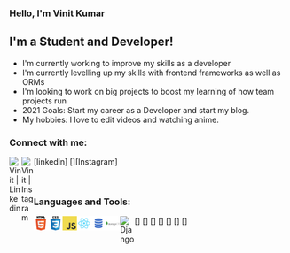 ### Hello, I'm Vinit Kumar

## I'm a Student and Developer!
- I'm currently working to improve my skills as a developer
- I'm currently levelling up my skills with frontend frameworks as well as ORMs
- I'm looking to work on big projects to boost my learning of how team projects run 
- 2021 Goals: Start my career as a Developer and start my blog.
- My hobbies: I love to edit videos and watching anime.

### Connect with me:

<img align="left" alt="Vinit | Linkedin" width="22px" src="https://cdn.jsdelivr.net/npm/simple-icons@v5/icons/linkedin.svg" />[linkedin]
[<img align="left" alt="Vinit | Instagram" width="22px" src="https://cdn.jsdelivr.net/npm/simple-icons@v5/icons/instagram.svg">][Instagram]

<br />

### Languages and Tools:

[<img align="left" alt="HTML5" width="26px" src="https://raw.githubusercontent.com/github/explore/80688e429a7d4ef2fca1e82350fe8e3517d3494d/topics/html/html.png" />]
[<img align="left" alt="CSS3" width="26px" src="https://raw.githubusercontent.com/github/explore/80688e429a7d4ef2fca1e82350fe8e3517d3494d/topics/css/css.png" />]
[<img align="left" alt="JavaScript" width="26px" src="https://raw.githubusercontent.com/github/explore/80688e429a7d4ef2fca1e82350fe8e3517d3494d/topics/javascript/javascript.png" />]
[<img align="left" alt="React" width="26px" src="https://raw.githubusercontent.com/github/explore/80688e429a7d4ef2fca1e82350fe8e3517d3494d/topics/react/react.png" />]
[<img align="left" alt="SQL" width="26px" src="https://raw.githubusercontent.com/github/explore/80688e429a7d4ef2fca1e82350fe8e3517d3494d/topics/sql/sql.png" />]
[<img align="left" alt="MongoDB" width="26px" src="https://raw.githubusercontent.com/github/explore/80688e429a7d4ef2fca1e82350fe8e3517d3494d/topics/mongodb/mongodb.png" />]
[<img align="left" alt="Django" width="26px" src="https://cdn.jsdelivr.net/npm/simple-icons@v5/icons/django.svg" />]

<br />
<br />

